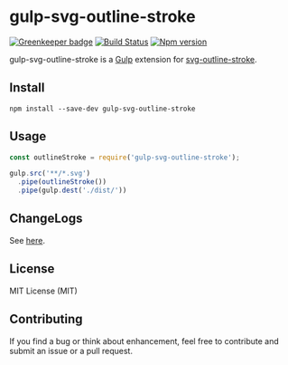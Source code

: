 # gulp-svg-outline-stroke

[![Greenkeeper badge](https://badges.greenkeeper.io/mjeanroy/gulp-svg-outline-stroke.svg)](https://greenkeeper.io/)
[![Build Status](https://travis-ci.org/mjeanroy/gulp-svg-outline-stroke.svg?branch=master)](https://travis-ci.org/mjeanroy/gulp-svg-outline-stroke)
[![Npm version](https://badge.fury.io/js/gulp-svg-outline-stroke.svg)](https://badge.fury.io/js/gulp-svg-outline-stroke)

gulp-svg-outline-stroke is a [Gulp](https://github.com/gulpjs/gulp) extension for [svg-outline-stroke](https://www.npmjs.com/package/svg-outline-stroke).

## Install

`npm install --save-dev gulp-svg-outline-stroke`

## Usage

```javascript
const outlineStroke = require('gulp-svg-outline-stroke');

gulp.src('**/*.svg')
  .pipe(outlineStroke())
  .pipe(gulp.dest('./dist/'))
```


## ChangeLogs

See [here](https://github.com/mjeanroy/gulp-svg-outline-stroke/blob/master/CHANGELOG.md).

## License

MIT License (MIT)

## Contributing

If you find a bug or think about enhancement, feel free to contribute and submit an issue or a pull request.
